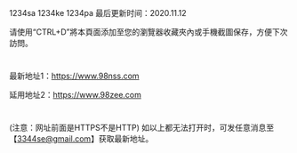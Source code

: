 1234sa 1234ke 1234pa 最后更新时间：2020.11.12

请使用“CTRL+D”將本頁面添加至您的瀏覽器收藏夾內或手機截圖保存，方便下次訪問。
#
最新地址1：https://www.98nss.com

延用地址2：https://www.98zee.com
#
(注意：网址前面是HTTPS不是HTTP) 如以上都无法打开时，可发任意消息至【3344se@gmail.com】获取最新地址。
